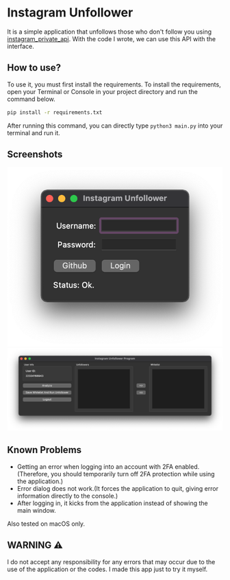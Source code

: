# Instagram Unfollower
It is a simple application that unfollows those who don't follow you using [instagram_private_api](https://github.com/ping/instagram_private_api). With the code I wrote, we can use this API with the interface.

## How to use?
To use it, you must first install the requirements. To install the requirements, open your Terminal or Console in your project directory and run the command below.
    
```bash 
pip install -r requirements.txt
```

After running this command, you can directly type ``python3 main.py`` into your terminal and run it.

## Screenshots
![screenshot](images/login_screen.png)
![screenshot](images/main_window_screen.png)

## Known Problems
* Getting an error when logging into an account with 2FA enabled. (Therefore, you should temporarily turn off 2FA protection while using the application.)
* Error dialog does not work.(It forces the application to quit, giving error information directly to the console.)
* After logging in, it kicks from the application instead of showing the main window.

Also tested on macOS only.

## WARNING ⚠️
I do not accept any responsibility for any errors that may occur due to the use of the application or the codes. I made this app just to try it myself.